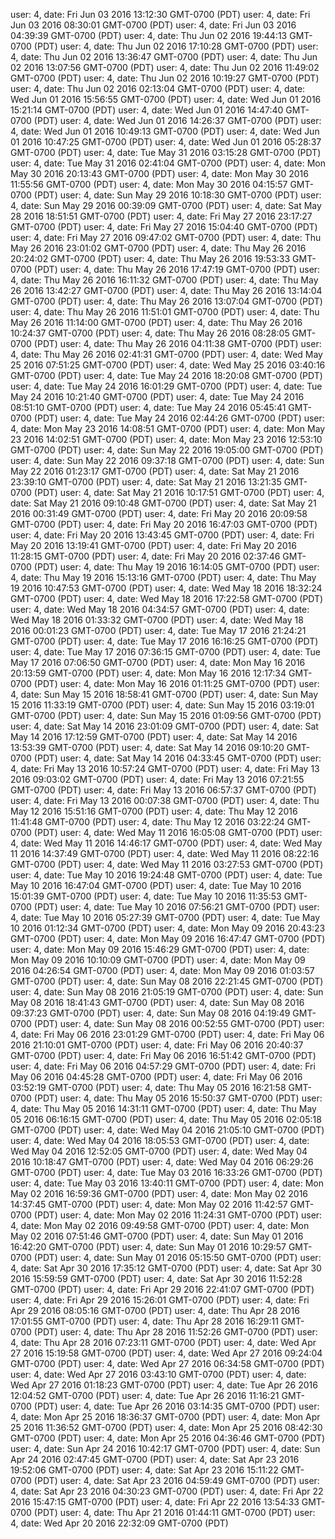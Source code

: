 user: 4, date: Fri Jun 03 2016 13:12:30 GMT-0700 (PDT)
user: 4, date: Fri Jun 03 2016 08:30:01 GMT-0700 (PDT)
user: 4, date: Fri Jun 03 2016 04:39:39 GMT-0700 (PDT)
user: 4, date: Thu Jun 02 2016 19:44:13 GMT-0700 (PDT)
user: 4, date: Thu Jun 02 2016 17:10:28 GMT-0700 (PDT)
user: 4, date: Thu Jun 02 2016 13:36:47 GMT-0700 (PDT)
user: 4, date: Thu Jun 02 2016 13:07:56 GMT-0700 (PDT)
user: 4, date: Thu Jun 02 2016 11:49:02 GMT-0700 (PDT)
user: 4, date: Thu Jun 02 2016 10:19:27 GMT-0700 (PDT)
user: 4, date: Thu Jun 02 2016 02:13:04 GMT-0700 (PDT)
user: 4, date: Wed Jun 01 2016 15:56:55 GMT-0700 (PDT)
user: 4, date: Wed Jun 01 2016 15:21:14 GMT-0700 (PDT)
user: 4, date: Wed Jun 01 2016 14:47:40 GMT-0700 (PDT)
user: 4, date: Wed Jun 01 2016 14:26:37 GMT-0700 (PDT)
user: 4, date: Wed Jun 01 2016 10:49:13 GMT-0700 (PDT)
user: 4, date: Wed Jun 01 2016 10:47:25 GMT-0700 (PDT)
user: 4, date: Wed Jun 01 2016 05:28:37 GMT-0700 (PDT)
user: 4, date: Tue May 31 2016 03:15:28 GMT-0700 (PDT)
user: 4, date: Tue May 31 2016 02:41:04 GMT-0700 (PDT)
user: 4, date: Mon May 30 2016 20:13:43 GMT-0700 (PDT)
user: 4, date: Mon May 30 2016 11:55:56 GMT-0700 (PDT)
user: 4, date: Mon May 30 2016 04:15:57 GMT-0700 (PDT)
user: 4, date: Sun May 29 2016 10:18:30 GMT-0700 (PDT)
user: 4, date: Sun May 29 2016 00:39:09 GMT-0700 (PDT)
user: 4, date: Sat May 28 2016 18:51:51 GMT-0700 (PDT)
user: 4, date: Fri May 27 2016 23:17:27 GMT-0700 (PDT)
user: 4, date: Fri May 27 2016 15:04:40 GMT-0700 (PDT)
user: 4, date: Fri May 27 2016 09:47:02 GMT-0700 (PDT)
user: 4, date: Thu May 26 2016 23:01:02 GMT-0700 (PDT)
user: 4, date: Thu May 26 2016 20:24:02 GMT-0700 (PDT)
user: 4, date: Thu May 26 2016 19:53:33 GMT-0700 (PDT)
user: 4, date: Thu May 26 2016 17:47:19 GMT-0700 (PDT)
user: 4, date: Thu May 26 2016 16:11:32 GMT-0700 (PDT)
user: 4, date: Thu May 26 2016 13:42:27 GMT-0700 (PDT)
user: 4, date: Thu May 26 2016 13:14:04 GMT-0700 (PDT)
user: 4, date: Thu May 26 2016 13:07:04 GMT-0700 (PDT)
user: 4, date: Thu May 26 2016 11:51:01 GMT-0700 (PDT)
user: 4, date: Thu May 26 2016 11:14:00 GMT-0700 (PDT)
user: 4, date: Thu May 26 2016 10:24:37 GMT-0700 (PDT)
user: 4, date: Thu May 26 2016 08:28:05 GMT-0700 (PDT)
user: 4, date: Thu May 26 2016 04:11:38 GMT-0700 (PDT)
user: 4, date: Thu May 26 2016 02:41:31 GMT-0700 (PDT)
user: 4, date: Wed May 25 2016 07:51:25 GMT-0700 (PDT)
user: 4, date: Wed May 25 2016 03:40:16 GMT-0700 (PDT)
user: 4, date: Tue May 24 2016 18:20:08 GMT-0700 (PDT)
user: 4, date: Tue May 24 2016 16:01:29 GMT-0700 (PDT)
user: 4, date: Tue May 24 2016 10:21:40 GMT-0700 (PDT)
user: 4, date: Tue May 24 2016 08:51:10 GMT-0700 (PDT)
user: 4, date: Tue May 24 2016 05:45:41 GMT-0700 (PDT)
user: 4, date: Tue May 24 2016 02:44:26 GMT-0700 (PDT)
user: 4, date: Mon May 23 2016 14:08:51 GMT-0700 (PDT)
user: 4, date: Mon May 23 2016 14:02:51 GMT-0700 (PDT)
user: 4, date: Mon May 23 2016 12:53:10 GMT-0700 (PDT)
user: 4, date: Sun May 22 2016 19:05:00 GMT-0700 (PDT)
user: 4, date: Sun May 22 2016 09:37:18 GMT-0700 (PDT)
user: 4, date: Sun May 22 2016 01:23:17 GMT-0700 (PDT)
user: 4, date: Sat May 21 2016 23:39:10 GMT-0700 (PDT)
user: 4, date: Sat May 21 2016 13:21:35 GMT-0700 (PDT)
user: 4, date: Sat May 21 2016 10:17:51 GMT-0700 (PDT)
user: 4, date: Sat May 21 2016 09:10:48 GMT-0700 (PDT)
user: 4, date: Sat May 21 2016 00:31:49 GMT-0700 (PDT)
user: 4, date: Fri May 20 2016 20:09:58 GMT-0700 (PDT)
user: 4, date: Fri May 20 2016 16:47:03 GMT-0700 (PDT)
user: 4, date: Fri May 20 2016 13:43:45 GMT-0700 (PDT)
user: 4, date: Fri May 20 2016 13:19:41 GMT-0700 (PDT)
user: 4, date: Fri May 20 2016 11:28:15 GMT-0700 (PDT)
user: 4, date: Fri May 20 2016 02:37:46 GMT-0700 (PDT)
user: 4, date: Thu May 19 2016 16:14:05 GMT-0700 (PDT)
user: 4, date: Thu May 19 2016 15:13:16 GMT-0700 (PDT)
user: 4, date: Thu May 19 2016 10:47:53 GMT-0700 (PDT)
user: 4, date: Wed May 18 2016 18:32:24 GMT-0700 (PDT)
user: 4, date: Wed May 18 2016 17:22:58 GMT-0700 (PDT)
user: 4, date: Wed May 18 2016 04:34:57 GMT-0700 (PDT)
user: 4, date: Wed May 18 2016 01:33:32 GMT-0700 (PDT)
user: 4, date: Wed May 18 2016 00:01:23 GMT-0700 (PDT)
user: 4, date: Tue May 17 2016 21:24:21 GMT-0700 (PDT)
user: 4, date: Tue May 17 2016 16:16:25 GMT-0700 (PDT)
user: 4, date: Tue May 17 2016 07:36:15 GMT-0700 (PDT)
user: 4, date: Tue May 17 2016 07:06:50 GMT-0700 (PDT)
user: 4, date: Mon May 16 2016 20:13:59 GMT-0700 (PDT)
user: 4, date: Mon May 16 2016 12:17:34 GMT-0700 (PDT)
user: 4, date: Mon May 16 2016 01:11:25 GMT-0700 (PDT)
user: 4, date: Sun May 15 2016 18:58:41 GMT-0700 (PDT)
user: 4, date: Sun May 15 2016 11:33:19 GMT-0700 (PDT)
user: 4, date: Sun May 15 2016 03:19:01 GMT-0700 (PDT)
user: 4, date: Sun May 15 2016 01:09:56 GMT-0700 (PDT)
user: 4, date: Sat May 14 2016 23:01:09 GMT-0700 (PDT)
user: 4, date: Sat May 14 2016 17:12:59 GMT-0700 (PDT)
user: 4, date: Sat May 14 2016 13:53:39 GMT-0700 (PDT)
user: 4, date: Sat May 14 2016 09:10:20 GMT-0700 (PDT)
user: 4, date: Sat May 14 2016 04:33:45 GMT-0700 (PDT)
user: 4, date: Fri May 13 2016 10:57:24 GMT-0700 (PDT)
user: 4, date: Fri May 13 2016 09:03:02 GMT-0700 (PDT)
user: 4, date: Fri May 13 2016 07:21:55 GMT-0700 (PDT)
user: 4, date: Fri May 13 2016 06:57:37 GMT-0700 (PDT)
user: 4, date: Fri May 13 2016 00:07:38 GMT-0700 (PDT)
user: 4, date: Thu May 12 2016 15:51:16 GMT-0700 (PDT)
user: 4, date: Thu May 12 2016 11:41:48 GMT-0700 (PDT)
user: 4, date: Thu May 12 2016 03:22:24 GMT-0700 (PDT)
user: 4, date: Wed May 11 2016 16:05:08 GMT-0700 (PDT)
user: 4, date: Wed May 11 2016 14:46:17 GMT-0700 (PDT)
user: 4, date: Wed May 11 2016 14:37:49 GMT-0700 (PDT)
user: 4, date: Wed May 11 2016 08:22:16 GMT-0700 (PDT)
user: 4, date: Wed May 11 2016 03:27:53 GMT-0700 (PDT)
user: 4, date: Tue May 10 2016 19:24:48 GMT-0700 (PDT)
user: 4, date: Tue May 10 2016 16:47:04 GMT-0700 (PDT)
user: 4, date: Tue May 10 2016 15:01:39 GMT-0700 (PDT)
user: 4, date: Tue May 10 2016 11:35:53 GMT-0700 (PDT)
user: 4, date: Tue May 10 2016 07:56:21 GMT-0700 (PDT)
user: 4, date: Tue May 10 2016 05:27:39 GMT-0700 (PDT)
user: 4, date: Tue May 10 2016 01:12:34 GMT-0700 (PDT)
user: 4, date: Mon May 09 2016 20:43:23 GMT-0700 (PDT)
user: 4, date: Mon May 09 2016 16:47:47 GMT-0700 (PDT)
user: 4, date: Mon May 09 2016 15:46:29 GMT-0700 (PDT)
user: 4, date: Mon May 09 2016 10:10:09 GMT-0700 (PDT)
user: 4, date: Mon May 09 2016 04:26:54 GMT-0700 (PDT)
user: 4, date: Mon May 09 2016 01:03:57 GMT-0700 (PDT)
user: 4, date: Sun May 08 2016 22:21:45 GMT-0700 (PDT)
user: 4, date: Sun May 08 2016 21:05:19 GMT-0700 (PDT)
user: 4, date: Sun May 08 2016 18:41:43 GMT-0700 (PDT)
user: 4, date: Sun May 08 2016 09:37:23 GMT-0700 (PDT)
user: 4, date: Sun May 08 2016 04:19:49 GMT-0700 (PDT)
user: 4, date: Sun May 08 2016 00:52:55 GMT-0700 (PDT)
user: 4, date: Fri May 06 2016 23:01:29 GMT-0700 (PDT)
user: 4, date: Fri May 06 2016 21:10:01 GMT-0700 (PDT)
user: 4, date: Fri May 06 2016 20:40:37 GMT-0700 (PDT)
user: 4, date: Fri May 06 2016 16:51:42 GMT-0700 (PDT)
user: 4, date: Fri May 06 2016 04:57:29 GMT-0700 (PDT)
user: 4, date: Fri May 06 2016 04:45:28 GMT-0700 (PDT)
user: 4, date: Fri May 06 2016 03:52:19 GMT-0700 (PDT)
user: 4, date: Thu May 05 2016 16:21:58 GMT-0700 (PDT)
user: 4, date: Thu May 05 2016 15:50:37 GMT-0700 (PDT)
user: 4, date: Thu May 05 2016 14:31:11 GMT-0700 (PDT)
user: 4, date: Thu May 05 2016 06:16:15 GMT-0700 (PDT)
user: 4, date: Thu May 05 2016 02:05:18 GMT-0700 (PDT)
user: 4, date: Wed May 04 2016 21:05:10 GMT-0700 (PDT)
user: 4, date: Wed May 04 2016 18:05:53 GMT-0700 (PDT)
user: 4, date: Wed May 04 2016 12:52:05 GMT-0700 (PDT)
user: 4, date: Wed May 04 2016 10:18:47 GMT-0700 (PDT)
user: 4, date: Wed May 04 2016 06:29:26 GMT-0700 (PDT)
user: 4, date: Tue May 03 2016 16:33:26 GMT-0700 (PDT)
user: 4, date: Tue May 03 2016 13:40:11 GMT-0700 (PDT)
user: 4, date: Mon May 02 2016 16:59:36 GMT-0700 (PDT)
user: 4, date: Mon May 02 2016 14:37:45 GMT-0700 (PDT)
user: 4, date: Mon May 02 2016 11:42:57 GMT-0700 (PDT)
user: 4, date: Mon May 02 2016 11:24:31 GMT-0700 (PDT)
user: 4, date: Mon May 02 2016 09:49:58 GMT-0700 (PDT)
user: 4, date: Mon May 02 2016 07:51:46 GMT-0700 (PDT)
user: 4, date: Sun May 01 2016 16:42:20 GMT-0700 (PDT)
user: 4, date: Sun May 01 2016 10:29:57 GMT-0700 (PDT)
user: 4, date: Sun May 01 2016 05:15:50 GMT-0700 (PDT)
user: 4, date: Sat Apr 30 2016 17:35:12 GMT-0700 (PDT)
user: 4, date: Sat Apr 30 2016 15:59:59 GMT-0700 (PDT)
user: 4, date: Sat Apr 30 2016 11:52:28 GMT-0700 (PDT)
user: 4, date: Fri Apr 29 2016 22:41:07 GMT-0700 (PDT)
user: 4, date: Fri Apr 29 2016 15:26:01 GMT-0700 (PDT)
user: 4, date: Fri Apr 29 2016 08:05:16 GMT-0700 (PDT)
user: 4, date: Thu Apr 28 2016 17:01:55 GMT-0700 (PDT)
user: 4, date: Thu Apr 28 2016 16:29:11 GMT-0700 (PDT)
user: 4, date: Thu Apr 28 2016 11:52:26 GMT-0700 (PDT)
user: 4, date: Thu Apr 28 2016 07:23:11 GMT-0700 (PDT)
user: 4, date: Wed Apr 27 2016 15:19:58 GMT-0700 (PDT)
user: 4, date: Wed Apr 27 2016 09:24:04 GMT-0700 (PDT)
user: 4, date: Wed Apr 27 2016 06:34:58 GMT-0700 (PDT)
user: 4, date: Wed Apr 27 2016 03:43:10 GMT-0700 (PDT)
user: 4, date: Wed Apr 27 2016 01:18:23 GMT-0700 (PDT)
user: 4, date: Tue Apr 26 2016 12:04:52 GMT-0700 (PDT)
user: 4, date: Tue Apr 26 2016 11:16:21 GMT-0700 (PDT)
user: 4, date: Tue Apr 26 2016 03:14:35 GMT-0700 (PDT)
user: 4, date: Mon Apr 25 2016 18:36:37 GMT-0700 (PDT)
user: 4, date: Mon Apr 25 2016 11:36:52 GMT-0700 (PDT)
user: 4, date: Mon Apr 25 2016 08:42:30 GMT-0700 (PDT)
user: 4, date: Mon Apr 25 2016 04:36:46 GMT-0700 (PDT)
user: 4, date: Sun Apr 24 2016 10:42:17 GMT-0700 (PDT)
user: 4, date: Sun Apr 24 2016 02:47:45 GMT-0700 (PDT)
user: 4, date: Sat Apr 23 2016 19:52:06 GMT-0700 (PDT)
user: 4, date: Sat Apr 23 2016 15:11:22 GMT-0700 (PDT)
user: 4, date: Sat Apr 23 2016 04:59:49 GMT-0700 (PDT)
user: 4, date: Sat Apr 23 2016 04:30:23 GMT-0700 (PDT)
user: 4, date: Fri Apr 22 2016 15:47:15 GMT-0700 (PDT)
user: 4, date: Fri Apr 22 2016 13:54:33 GMT-0700 (PDT)
user: 4, date: Thu Apr 21 2016 01:44:11 GMT-0700 (PDT)
user: 4, date: Wed Apr 20 2016 22:32:09 GMT-0700 (PDT)
